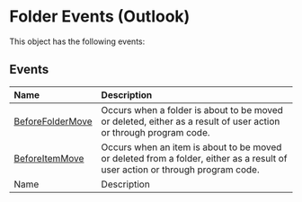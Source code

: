 
# Folder Events (Outlook)
This object has the following events:

## Events



|**Name**|**Description**|
|:-----|:-----|
| [BeforeFolderMove](c085f0cf-3d91-db84-aab9-18c7b46a04d2.md)|Occurs when a folder is about to be moved or deleted, either as a result of user action or through program code. |
| [BeforeItemMove](db75bc05-c80e-e6b8-d017-2150bc942712.md)|Occurs when an item is about to be moved or deleted from a folder, either as a result of user action or through program code. |
|Name|Description|
